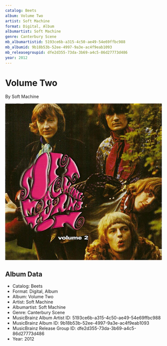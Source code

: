 ```yaml
---
catalog: Beets
album: Volume Two
artist: Soft Machine
format: Digital, Album
albumartist: Soft Machine
genre: Canterbury Scene
mb_albumartistid: 5193ce6b-a315-4c50-ae49-54e69ffbc988
mb_albumid: 9b18b53b-52ee-4997-9a3e-ac4f9eab1093
mb_releasegroupid: dfe2d355-73da-3b69-a4c5-86d27773d486
year: 2012
---
```


# Volume Two

By Soft Machine

![](../../assets/beetscovers/Soft_Machine-Volume_Two.jpg)

## Album Data

- Catalog: Beets
- Format: Digital, Album
- Album: Volume Two
- Artist: Soft Machine
- Albumartist: Soft Machine
- Genre: Canterbury Scene
- MusicBrainz Album Artist ID: 5193ce6b-a315-4c50-ae49-54e69ffbc988
- MusicBrainz Album ID: 9b18b53b-52ee-4997-9a3e-ac4f9eab1093
- MusicBrainz Release Group ID: dfe2d355-73da-3b69-a4c5-86d27773d486
- Year: 2012

